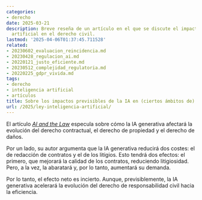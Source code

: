```yaml
---
categories:
- derecho
date: 2025-03-21
description: Breve reseña de un artículo en el que se discute el impacto de la inteligencia
  artificial en el derecho civil.
lastmod: '2025-04-06T01:37:45.711528'
related:
- 20230602_evaluacion_reincidencia.md
- 20230428_regulacion_ai.md
- 20220121_justo_eficiente.md
- 20230512_complejidad_regulatoria.md
- 20220225_gdpr_vivida.md
tags:
- derecho
- inteligencia artificial
- artículos
title: Sobre los impactos previsibles de la IA en (ciertos ámbitos de) el derecho
url: /2025/ley-inteligencia-artificial/
---
```


El artículo [_AI and the Law_](https://papers.ssrn.com/sol3/papers.cfm?abstract_id=5045069) especula sobre cómo la IA generativa afectará la evolución del derecho contractual, el derecho de propiedad y el derecho de daños.

Por un lado, su autor argumenta que la IA generativa reducirá dos costes: el de redacción de contratos y el de los litigios. Esto tendrá dos efectos: el primero, que mejorará la calidad de los contratos, reduciendo litigiosidad. Pero, a la vez, la abaratará y, por lo tanto, aumentará su demanda.

Por lo tanto, el efecto neto es incierto. Aunque, previsiblemente, la IA generativa acelerará la evolución del derecho de responsabilidad civil hacia la eficiencia.
